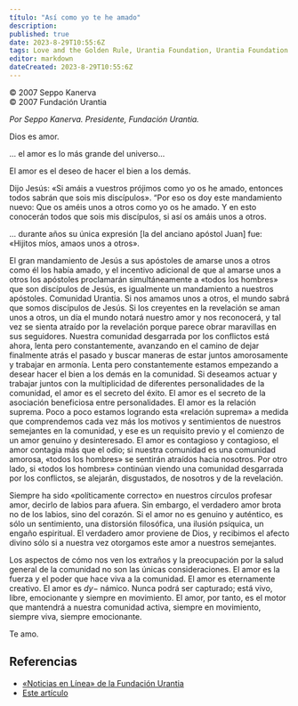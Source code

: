 ```yaml
---
título: "Así como yo te he amado"
description: 
published: true
date: 2023-8-29T10:55:6Z
tags: Love and the Golden Rule, Urantia Foundation, Urantia Foundation News Online, article
editor: markdown
dateCreated: 2023-8-29T10:55:6Z
---
```


<p class="v-card tema v-sheet--gris claro aclarar-3 px-2">© 2007 Seppo Kanerva<br>© 2007 Fundación Urantia</p>


_Por Seppo Kanerva. Presidente, Fundación Urantia._

Dios es amor.

... el amor es lo más grande del universo...

El amor es el deseo de hacer el bien a los demás.

Dijo Jesús: «Si amáis a vuestros prójimos como yo os he amado, entonces todos sabrán que sois mis discípulos». “Por eso os doy este mandamiento nuevo: Que os améis unos a otros como yo os he amado. Y en esto conocerán todos que sois mis discípulos, si así os amáis unos a otros.

... durante años su única expresión [la del anciano apóstol Juan] fue: «Hijitos míos, amaos unos a otros».

El gran mandamiento de Jesús a sus apóstoles de amarse unos a otros como él los había amado, y el incentivo adicional de que al amarse unos a otros los apóstoles proclamarán simultáneamente a «todos los hombres» que son discípulos de Jesús, es igualmente un mandamiento a nuestros apóstoles. Comunidad Urantia. Si nos amamos unos a otros, el mundo sabrá que somos discípulos de Jesús. Si los creyentes en la revelación se aman unos a otros, un día el mundo notará nuestro amor y nos reconocerá, y tal vez se sienta atraído por la revelación porque parece obrar maravillas en sus seguidores. Nuestra comunidad desgarrada por los conflictos está ahora, lenta pero constantemente, avanzando en el camino de dejar finalmente atrás el pasado y buscar maneras de estar juntos amorosamente y trabajar en armonía. Lenta pero constantemente estamos empezando a desear hacer el bien a los demás en la comunidad. Si deseamos actuar y trabajar juntos con la multiplicidad de diferentes personalidades de la comunidad, el amor es el secreto del éxito. El amor es el secreto de la asociación beneficiosa entre personalidades. El amor es la relación suprema. Poco a poco estamos logrando esta «relación suprema» a medida que comprendemos cada vez más los motivos y sentimientos de nuestros semejantes en la comunidad, y ese es un requisito previo y el comienzo de un amor genuino y desinteresado. El amor es contagioso y contagioso, el amor contagia más que el odio; si nuestra comunidad es una comunidad amorosa, «todos los hombres» se sentirán atraídos hacia nosotros. Por otro lado, si «todos los hombres» continúan viendo una comunidad desgarrada por los conflictos, se alejarán, disgustados, de nosotros y de la revelación.

Siempre ha sido «políticamente correcto» en nuestros círculos profesar amor, decirlo de labios para afuera. Sin embargo, el verdadero amor brota no de los labios, sino del corazón. Si el amor no es genuino y auténtico, es sólo un sentimiento, una distorsión filosófica, una ilusión psíquica, un engaño espiritual. El verdadero amor proviene de Dios, y recibimos el afecto divino sólo si a nuestra vez otorgamos este amor a nuestros semejantes.

Los aspectos de cómo nos ven los extraños y la preocupación por la salud general de la comunidad no son las únicas consideraciones. El amor es la fuerza y el poder que hace viva a la comunidad. El amor es eternamente creativo. El amor es $d y-$ námico. Nunca podrá ser capturado; está vivo, libre, emocionante y siempre en movimiento. El amor, por tanto, es el motor que mantendrá a nuestra comunidad activa, siempre en movimiento, siempre viva, siempre emocionante.

Te amo.


## Referencias

- [«Noticias en Línea» de la Fundación Urantia](https://www.urantia.org/es/fundacion-urantia/archivos-de-boletin)
- [Este artículo](https://www.urantia.org/news/2007-09/even-i-have-loved-you)


